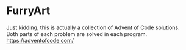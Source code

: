 # FurryArt
Just kidding, this is actually a collection of Advent of Code solutions.<br/>
Both parts of each problem are solved in each program.<br/>
https://adventofcode.com/
